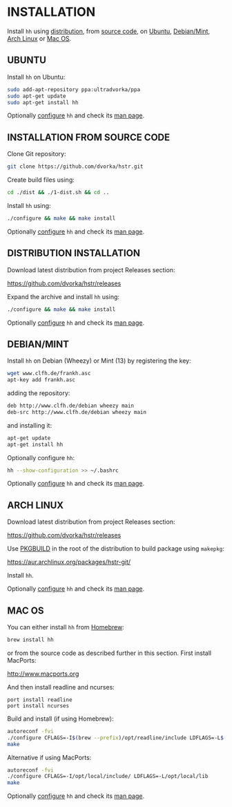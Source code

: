 INSTALLATION
============
Install `hh` using [distribution](#distribution-installation), from [source code](#installation-from-source-code),
on [Ubuntu](#ubuntu), [Debian/Mint](#debianmint), [Arch Linux](#arch-linux)
or [Mac OS](#mac-os).


UBUNTU
------
Install `hh` on Ubuntu:
```bash
sudo add-apt-repository ppa:ultradvorka/ppa
sudo apt-get update
sudo apt-get install hh
```
Optionally [configure](CONFIGURATION.md) `hh` and check its [man page](README.md#documentation).


INSTALLATION FROM SOURCE CODE
-----------------------------
Clone Git repository:
```bash
git clone https://github.com/dvorka/hstr.git
```
Create build files using:
```bash
cd ./dist && ./1-dist.sh && cd ..
```
Install `hh` using:
```bash
./configure && make && make install
```
Optionally [configure](CONFIGURATION.md) `hh` and check its [man page](README.md#documentation).


DISTRIBUTION INSTALLATION
-------------------------
Download latest distribution from project Releases section:

https://github.com/dvorka/hstr/releases

Expand the archive and install `hh` using:
```bash
./configure && make && make install
```
Optionally [configure](CONFIGURATION.md) `hh` and check its [man page](README.md#documentation).


DEBIAN/MINT
-----------
Install `hh` on Debian (Wheezy) or Mint (13) by registering the key:
```bash
wget www.clfh.de/frankh.asc
apt-key add frankh.asc
```
adding the repository:
```bash
deb http://www.clfh.de/debian wheezy main
deb-src http://www.clfh.de/debian wheezy main
```
and installing it:
```bash
apt-get update
apt-get install hh
```
Optionally configure `hh`:
```bash
hh --show-configuration >> ~/.bashrc
```
Optionally [configure](CONFIGURATION.md) `hh` and check its [man page](README.md#documentation).


ARCH LINUX
----------
Download latest distribution from project Releases section:

https://github.com/dvorka/hstr/releases

Use [PKGBUILD](https://wiki.archlinux.org/index.php/PKGBUILD) in the root of the distribution to build package using `makepkg`:

https://aur.archlinux.org/packages/hstr-git/

Install `hh`.

Optionally [configure](CONFIGURATION.md) `hh` and check its [man page](README.md#documentation).


MAC OS
------
You can either install `hh` from [Homebrew](http://brew.sh/):

```bash
brew install hh
```

or from the source code as described further in this section. First install MacPorts:

   http://www.macports.org

And then install readline and ncurses:

```
port install readline
port install ncurses
```

Build and install (if using Homebrew):
```bash
autoreconf -fvi
./configure CFLAGS=-I$(brew --prefix)/opt/readline/include LDFLAGS=-L$(brew --prefix)/opt/readline/lib
make
```

Alternative if using MacPorts:
```bash
autoreconf -fvi
./configure CFLAGS=-I/opt/local/include/ LDFLAGS=-L/opt/local/lib
make
```

Optionally [configure](CONFIGURATION.md) `hh` and check its [man page](README.md#documentation).
